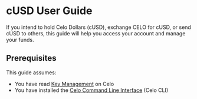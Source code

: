 # cUSD User Guide

If you intend to hold Celo Dollars (cUSD), exchange CELO for cUSD, or send cUSD to others, this guide will help you access your account and manage your funds.

## Prerequisites

This guide assumes:

- You have read [Key Management](../operations-manual/key-management/summary.md) on Celo
- You have installed the [Celo Command Line Interface](../command-line-interface/introduction.md) (Celo CLI)